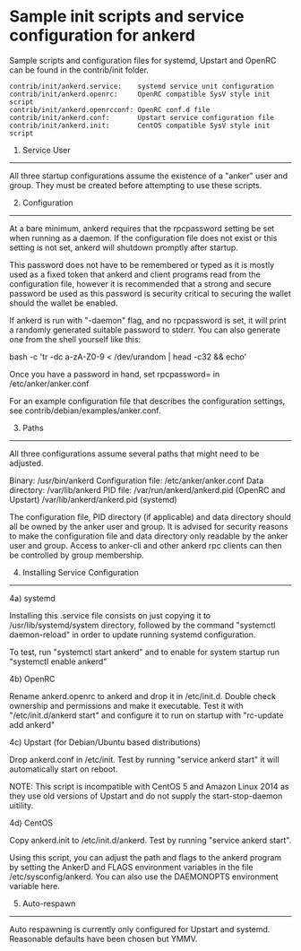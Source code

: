 Sample init scripts and service configuration for ankerd
==========================================================

Sample scripts and configuration files for systemd, Upstart and OpenRC
can be found in the contrib/init folder.

    contrib/init/ankerd.service:    systemd service unit configuration
    contrib/init/ankerd.openrc:     OpenRC compatible SysV style init script
    contrib/init/ankerd.openrcconf: OpenRC conf.d file
    contrib/init/ankerd.conf:       Upstart service configuration file
    contrib/init/ankerd.init:       CentOS compatible SysV style init script

1. Service User
---------------------------------

All three startup configurations assume the existence of a "anker" user
and group.  They must be created before attempting to use these scripts.

2. Configuration
---------------------------------

At a bare minimum, ankerd requires that the rpcpassword setting be set
when running as a daemon.  If the configuration file does not exist or this
setting is not set, ankerd will shutdown promptly after startup.

This password does not have to be remembered or typed as it is mostly used
as a fixed token that ankerd and client programs read from the configuration
file, however it is recommended that a strong and secure password be used
as this password is security critical to securing the wallet should the
wallet be enabled.

If ankerd is run with "-daemon" flag, and no rpcpassword is set, it will
print a randomly generated suitable password to stderr.  You can also
generate one from the shell yourself like this:

bash -c 'tr -dc a-zA-Z0-9 < /dev/urandom | head -c32 && echo'

Once you have a password in hand, set rpcpassword= in /etc/anker/anker.conf

For an example configuration file that describes the configuration settings,
see contrib/debian/examples/anker.conf.

3. Paths
---------------------------------

All three configurations assume several paths that might need to be adjusted.

Binary:              /usr/bin/ankerd
Configuration file:  /etc/anker/anker.conf
Data directory:      /var/lib/ankerd
PID file:            /var/run/ankerd/ankerd.pid (OpenRC and Upstart)
                     /var/lib/ankerd/ankerd.pid (systemd)

The configuration file, PID directory (if applicable) and data directory
should all be owned by the anker user and group.  It is advised for security
reasons to make the configuration file and data directory only readable by the
anker user and group.  Access to anker-cli and other ankerd rpc clients
can then be controlled by group membership.

4. Installing Service Configuration
-----------------------------------

4a) systemd

Installing this .service file consists on just copying it to
/usr/lib/systemd/system directory, followed by the command
"systemctl daemon-reload" in order to update running systemd configuration.

To test, run "systemctl start ankerd" and to enable for system startup run
"systemctl enable ankerd"

4b) OpenRC

Rename ankerd.openrc to ankerd and drop it in /etc/init.d.  Double
check ownership and permissions and make it executable.  Test it with
"/etc/init.d/ankerd start" and configure it to run on startup with
"rc-update add ankerd"

4c) Upstart (for Debian/Ubuntu based distributions)

Drop ankerd.conf in /etc/init.  Test by running "service ankerd start"
it will automatically start on reboot.

NOTE: This script is incompatible with CentOS 5 and Amazon Linux 2014 as they
use old versions of Upstart and do not supply the start-stop-daemon uitility.

4d) CentOS

Copy ankerd.init to /etc/init.d/ankerd. Test by running "service ankerd start".

Using this script, you can adjust the path and flags to the ankerd program by
setting the AnkerD and FLAGS environment variables in the file
/etc/sysconfig/ankerd. You can also use the DAEMONOPTS environment variable here.

5. Auto-respawn
-----------------------------------

Auto respawning is currently only configured for Upstart and systemd.
Reasonable defaults have been chosen but YMMV.
